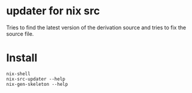 # updater for nix src

Tries to find the latest version of the derivation source and tries to fix the source file.

# Install

```
nix-shell
nix-src-updater --help
nix-gen-skeleton --help
```
